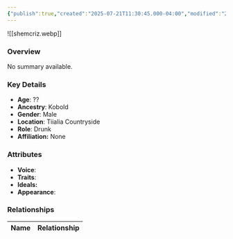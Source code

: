 ```yaml
---
{"publish":true,"created":"2025-07-21T11:30:45.000-04:00","modified":"2025-07-25T11:40:14.000-04:00","cssclasses":""}
---
```



![[shemcriz.webp]]

### Overview
No summary available.

### Key Details
- **Age**: ??
- **Ancestry**: Kobold
- **Gender**: Male
- **Location**: Tiialia Countryside
- **Role**: Drunk
- **Affiliation:** None

### Attributes
- **Voice**: 
- **Traits**: 
- **Ideals:** 
- **Appearance**:

### Relationships

| Name  | Relationship |
| ----- | ------------ |
